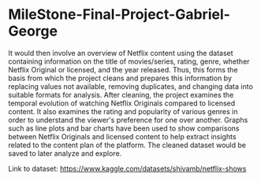 # MileStone-Final-Project-Gabriel-George

It would then involve an overview of Netflix content using the dataset containing information on the title of movies/series, rating, genre, whether Netflix Original or licensed, and the year released. Thus, this forms the basis from which the project cleans and prepares this information by replacing values not available, removing duplicates, and changing data into suitable formats for analysis. After cleaning, the project examines the temporal evolution of watching Netflix Originals compared to licensed content. It also examines the rating and popularity of various genres in order to understand the viewer's preference for one over another. Graphs such as line plots and bar charts have been used to show comparisons between Netflix Originals and licensed content to help extract insights related to the content plan of the platform. The cleaned dataset would be saved to later analyze and explore.

Link to dataset: https://www.kaggle.com/datasets/shivamb/netflix-shows
